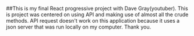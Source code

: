 ##This is my final React progressive project with Dave Gray(youtuber). 
This is project was centered on using API and making use of almost all the crude methods. 
API request doesn't work on this application because it uses a json server that was run locally on my computer. 
Thank you.

